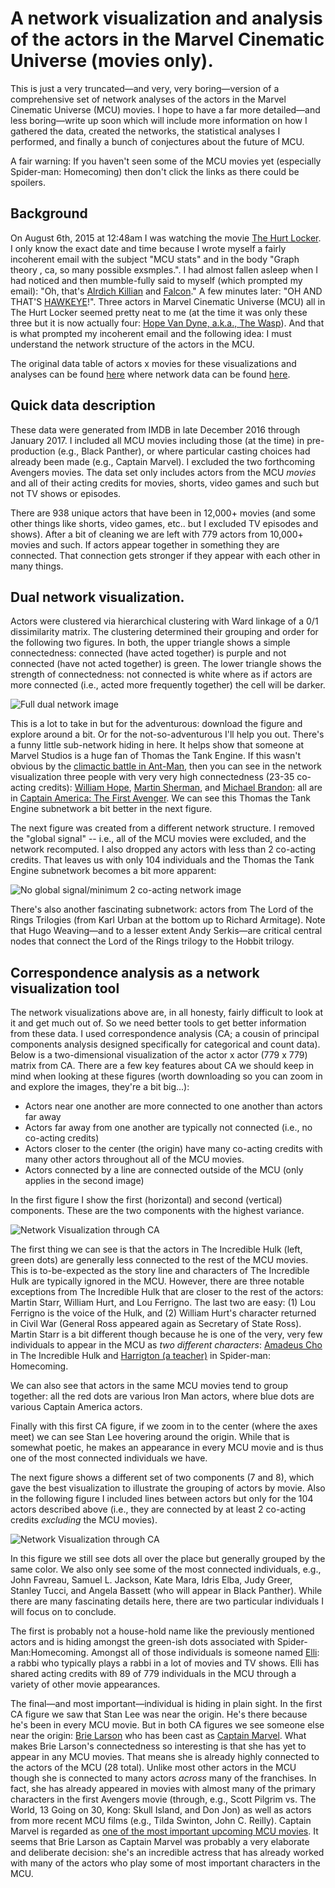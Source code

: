 # A network visualization and analysis of the actors in the Marvel Cinematic Universe (movies only). 

This is just a very truncated—and very, very boring—version of a comprehensive set of network analyses of the actors in the Marvel Cinematic Universe (MCU) movies. I hope to have a far more detailed—and less boring—write up soon which will include more information on how I gathered the data, created the networks, the statistical analyses I performed, and finally a bunch of conjectures about the future of MCU.

A fair warning: If you haven't seen some of the MCU movies yet (especially Spider-man: Homecoming) then don't click the links as there could be spoilers. 

## Background

On August 6th, 2015 at 12:48am I was watching the movie [The Hurt Locker](http://www.imdb.com/title/tt0887912/). I only know the exact date and time because I wrote myself a fairly incoherent email with the subject "MCU stats" and in the body "Graph theory , ca, so many possible exsmples.". I had almost fallen asleep when I had noticed and then mumble-fully said to myself (which prompted my email): "Oh, that's [Alrdich Killian](http://marvelcinematicuniverse.wikia.com/wiki/Aldrich_Killian) and [Falcon](http://marvelcinematicuniverse.wikia.com/wiki/Falcon)." A few minutes later: "OH AND THAT'S [HAWKEYE](http://marvelcinematicuniverse.wikia.com/wiki/Hawkeye)!". Three actors in Marvel Cinematic Universe (MCU) all in The Hurt Locker seemed pretty neat to me (at the time it was only these three but it is now actually four: [Hope Van Dyne, a.k.a., The Wasp](http://marvelcinematicuniverse.wikia.com/wiki/Hope_van_Dyne)). And that is what prompted my incoherent email and the following idea: I must understand the network structure of the actors in the MCU.


The original data table of actors x movies for these visualizations and analyses can be found [here](./Data/MovieMat/movie.mat.rda) where network data can be found [here](./Data/ForAnalyses/).


## Quick data description

These data were generated from IMDB in late December 2016 through January 2017. I included all MCU movies including those (at the time) in pre-production (e.g., Black Panther), or where particular casting choices had already been made (e.g., Captain Marvel). I excluded the two forthcoming Avengers movies. The data set only includes actors from the MCU *movies* and all of their acting credits for movies, shorts, video games and such but not TV shows or episodes. 

There are 938 unique actors that have been in 12,000+ movies (and some other things like shorts, video games, etc.. but I excluded TV episodes and shows). After a bit of cleaning we are left with 779 actors from 10,000+ movies and such. If actors appear together in something they are connected. That connection gets stronger if they appear with each other in many things. 

## Dual network visualization. 

Actors were clustered via hierarchical clustering with Ward linkage of a 0/1 dissimilarity matrix. The clustering determined their grouping and order for the following two figures. In both, the upper triangle shows a simple connectedness: connected (have acted together) is purple and not connected (have not acted together) is green. The lower triangle shows the strength of connectedness: not connected is white where as if actors are more connected (i.e., acted more frequently together) the cell will be darker. 

![Full dual network image](./Pictures/DualNetworkVis/1a_DualNet.png)

This is a lot to take in but for the adventurous: download the figure and explore around a bit. Or for the not-so-adventurous I'll help you out. There's a funny little sub-network hiding in here. It helps show that someone at Marvel Studios is a huge fan of Thomas the Tank Engine. If this wasn't obvious by the [climactic battle in Ant-Man](https://www.youtube.com/watch?v=muYbXyYxd5E), then you can see in the network visualization three people with very very high connectedness (23-35 co-acting credits): [William Hope](http://www.imdb.com/name/nm0394054/), [Martin Sherman](http://www.imdb.com/name/nm1453396/), and [Michael Brandon](http://www.imdb.com/name/nm0104787/): all are in [Captain America: The First Avenger](http://www.imdb.com/title/tt0458339/fullcredits). We can see this Thomas the Tank Engine subnetwork a bit better in the next figure. 

The next figure was created from a different network structure. I removed the "global signal" -- i.e., all of the MCU movies were excluded, and the network recomputed. I also dropped any actors with less than 2 co-acting credits. That leaves us with only 104 individuals and the Thomas the Tank Engine subnetwork becomes a bit more apparent:

![No global signal/minimum 2 co-acting network image](./Pictures/DualNetworkVis/3b_DualNet_NoGS_Min2_reorder.png)

There's also another fascinating subnetwork: actors from The Lord of the Rings Trilogies (from Karl Urban at the bottom up to Richard Armitage). Note that Hugo Weaving—and to a lesser extent Andy Serkis—are critical central nodes that connect the Lord of the Rings trilogy to the Hobbit trilogy.


## Correspondence analysis as a network visualization tool

The network visualizations above are, in all honesty, fairly difficult to look at it and get much out of. So we need better tools to get better information from these data. I used correspondence analysis (CA; a cousin of principal components analysis designed specifically for categorical and count data). Below is a two-dimensional visualization of the actor x actor (779 x 779) matrix from CA. There are a few key features about CA we should keep in mind when looking at these figures (worth downloading so you can zoom in and explore the images, they're a bit big...):

* Actors near one another are more connected to one another than actors far away
* Actors far away from one another are typically not connected (i.e., no co-acting credits)
* Actors closer to the center (the origin) have many co-acting credits with many other actors throughout all of the MCU movies.
* Actors connected by a line are connected outside of the MCU (only applies in the second image)


In the first figure I show the first (horizontal) and second (vertical) components. These are the two components with the highest variance. 

![Network Visualization through CA](./Pictures/CA/2a_CA_12__NetworkConfig.png)


The first thing we can see is that the actors in The Incredible Hulk (left, green dots) are generally less connected to the rest of the MCU movies. This is to-be-expected as the story line and characters of The Incredible Hulk are typically ignored in the MCU. However, there are three notable exceptions from The Incredible Hulk that are closer to the rest of the actors: Martin Starr, William Hurt, and Lou Ferrigno. The last two are easy: (1) Lou Ferrigno is the voice of the Hulk, and (2) William Hurt's character returned in Civil War (General Ross appeared again as Secretary of State Ross). Martin Starr is a bit different though because he is one of the very, very few individuals to appear in the MCU as *two different characters*: [Amadeus Cho](http://marvelcinematicuniverse.wikia.com/wiki/Amadeus_Cho) in The Incredible Hulk and [Harrigton (a teacher)](http://marvelcinematicuniverse.wikia.com/wiki/Harrington) in Spider-man: Homecoming.

We can also see that actors in the same MCU movies tend to group together: all the red dots are various Iron Man actors, where blue dots are various Captain America actors. 

Finally with this first CA figure, if we zoom in to the center (where the axes meet) we can see Stan Lee hovering around the origin. While that is somewhat poetic, he makes an appearance in every MCU movie and is thus one of the most connected individuals we have. 


The next figure shows a different set of two components (7 and 8), which gave the best visualization to illustrate the grouping of actors by movie. Also in the following figure I included lines between actors but only for the 104 actors described above (i.e., they are connected by at least 2 co-acting credits *excluding* the MCU movies).

![Network Visualization through CA](./Pictures/CA/3b_CA_78__NoGS_Min2_Network.png)

In this figure we still see dots all over the place but generally grouped by the same color. We also only see some of the most connected individuals, e.g., John Favreau, Samuel L. Jackson, Kate Mara, Idris Elba, Judy Greer, Stanley Tucci, and Angela Bassett (who will appear in Black Panther). While there are many fascinating details here, there are two particular individuals I will focus on to conclude.

The first is probably not a house-hold name like the previously mentioned actors and is hiding amongst the green-ish dots associated with Spider-Man:Homecoming. Amongst all of those individuals is someone named [Elli](http://www.imdb.com/name/nm1380939/): a rabbi who typically plays a rabbi in a lot of movies and TV shows. Elli has shared acting credits with 89 of 779 individuals in the MCU through a variety of other movie appearances. 


The final—and most important—individual is hiding in plain sight. In the first CA figure we saw that Stan Lee was near the origin. He's there because he's been in every MCU movie. But in both CA figures we see someone else near the origin: [Brie Larson](http://www.imdb.com/name/nm0488953/) who has been cast as [Captain Marvel](http://www.imdb.com/title/tt4154664/). What makes Brie Larson's connectedness so interesting is that she has yet to appear in any MCU movies. That means she is already highly connected to the actors of the MCU (28 total). Unlike most other actors in the MCU though she is connected to many actors *across* many of the franchises. In fact, she has already appeared in movies with almost many of the primary characters in the first Avengers movie (through, e.g., Scott Pilgrim vs. The World, 13 Going on 30, Kong: Skull Island, and Don Jon) as well as actors from more recent MCU films (e.g., Tilda Swinton, John C. Reilly). Captain Marvel is regarded as [one of the most important upcoming MCU movies](http://nerdist.com/captain-marvel-is-the-mcus-most-powerful-hero-according-to-kevin-feige/). It seems that Brie Larson as Captain Marvel was probably a very elaborate and deliberate decision: she's an incredible actress that has already worked with many of the actors who play some of most important characters in the MCU. 





